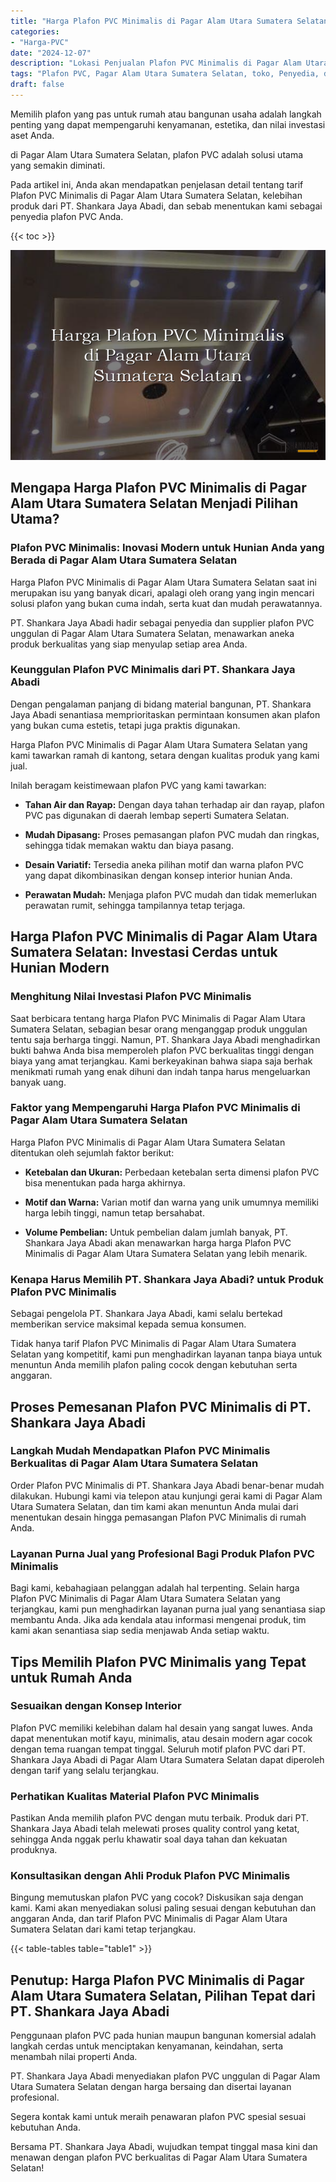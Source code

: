 ```yaml
---
title: "Harga Plafon PVC Minimalis di Pagar Alam Utara Sumatera Selatan"
categories: 
- "Harga-PVC"
date: "2024-12-07"
description: "Lokasi Penjualan Plafon PVC Minimalis di Pagar Alam Utara Sumatera Selatan bagi rumah, perkantoran, serta gerai. Material berkualitas, beragam motif, variasi warna modern, dengan servis pemasangan oleh teknisi berpengalaman serta jaminan resmi!|Layanan penyediaan Plafon PVC Minimalis di Pagar Alam Utara Sumatera Selatan bagi keperluan rumah, perkantoran, maupun ritel, dengan material berkualitas dan instalasi oleh tenaga ahli ahli serta garansi resmi.|Pilihan Plafon PVC Minimalis di Pagar Alam Utara Sumatera Selatan yang andal bagi tempat tinggal, perkantoran, dan toko, dengan panel terbaik dan pemasangan ditangani oleh tim berpengalaman dan kepastian resmi.|Penyediaan Plafon PVC Minimalis di Pagar Alam Utara Sumatera Selatan untuk hunian, kantor, serta toko, beserta produk terbaik dan pemasangan ditangani oleh teknisi ahli, dilengkapi beserta kepastian resmi.}"
tags: "Plafon PVC, Pagar Alam Utara Sumatera Selatan, toko, Penyedia, distributor"
draft: false
---
```


Memilih plafon yang pas untuk rumah atau bangunan usaha adalah langkah penting yang dapat mempengaruhi kenyamanan, estetika, dan nilai investasi aset Anda.

di Pagar Alam Utara Sumatera Selatan, plafon PVC adalah solusi utama yang semakin diminati.

Pada artikel ini, Anda akan mendapatkan penjelasan detail tentang tarif Plafon PVC Minimalis di Pagar Alam Utara Sumatera Selatan, kelebihan produk dari PT. Shankara Jaya Abadi, dan sebab menentukan kami sebagai penyedia plafon PVC Anda.

{{< toc >}}

![Harga Plafon PVC Minimalis di Pagar Alam Utara Sumatera Selatan](/images/Harga-PVC/Harga-Plafon-PVC-Minimalis-di-Pagar-Alam-Utara-Sumatera-Selatan.png)


## Mengapa Harga Plafon PVC Minimalis di Pagar Alam Utara Sumatera Selatan Menjadi Pilihan Utama?

### Plafon PVC Minimalis: Inovasi Modern untuk Hunian Anda yang Berada di Pagar Alam Utara Sumatera Selatan

Harga Plafon PVC Minimalis di Pagar Alam Utara Sumatera Selatan saat ini merupakan isu yang banyak dicari, apalagi oleh orang yang ingin mencari solusi plafon yang bukan cuma indah, serta kuat dan mudah perawatannya.

PT. Shankara Jaya Abadi hadir sebagai penyedia dan supplier plafon PVC unggulan di Pagar Alam Utara Sumatera Selatan, menawarkan aneka produk berkualitas yang siap menyulap setiap area Anda.

### Keunggulan Plafon PVC Minimalis dari PT. Shankara Jaya Abadi

Dengan pengalaman panjang di bidang material bangunan, PT. Shankara Jaya Abadi senantiasa memprioritaskan permintaan konsumen akan plafon yang bukan cuma estetis, tetapi juga praktis digunakan.

Harga Plafon PVC Minimalis di Pagar Alam Utara Sumatera Selatan yang kami tawarkan ramah di kantong, setara dengan kualitas produk yang kami jual.

Inilah beragam keistimewaan plafon PVC yang kami tawarkan:

- **Tahan Air dan Rayap:** Dengan daya tahan terhadap air dan rayap, plafon PVC pas digunakan di daerah lembap seperti Sumatera Selatan.

- **Mudah Dipasang:** Proses pemasangan plafon PVC mudah dan ringkas, sehingga tidak memakan waktu dan biaya pasang.

- **Desain Variatif:** Tersedia aneka pilihan motif dan warna plafon PVC yang dapat dikombinasikan dengan konsep interior hunian Anda.

- **Perawatan Mudah:** Menjaga plafon PVC mudah dan tidak memerlukan perawatan rumit, sehingga tampilannya tetap terjaga.

## Harga Plafon PVC Minimalis di Pagar Alam Utara Sumatera Selatan: Investasi Cerdas untuk Hunian Modern

### Menghitung Nilai Investasi Plafon PVC Minimalis

Saat berbicara tentang harga Plafon PVC Minimalis di Pagar Alam Utara Sumatera Selatan, sebagian besar orang menganggap produk unggulan tentu saja berharga tinggi. Namun, PT. Shankara Jaya Abadi menghadirkan bukti bahwa Anda bisa memperoleh plafon PVC berkualitas tinggi dengan biaya yang amat terjangkau. Kami berkeyakinan bahwa siapa saja berhak menikmati rumah yang enak dihuni dan indah tanpa harus mengeluarkan banyak uang.

### Faktor yang Mempengaruhi Harga Plafon PVC Minimalis di Pagar Alam Utara Sumatera Selatan

Harga Plafon PVC Minimalis di Pagar Alam Utara Sumatera Selatan ditentukan oleh sejumlah faktor berikut:

- **Ketebalan dan Ukuran:** Perbedaan ketebalan serta dimensi plafon PVC bisa menentukan pada harga akhirnya.

- **Motif dan Warna:** Varian motif dan warna yang unik umumnya memiliki harga lebih tinggi, namun tetap bersahabat.

- **Volume Pembelian:** Untuk pembelian dalam jumlah banyak, PT. Shankara Jaya Abadi akan menawarkan harga harga Plafon PVC Minimalis di Pagar Alam Utara Sumatera Selatan yang lebih menarik.

### Kenapa Harus Memilih PT. Shankara Jaya Abadi? untuk Produk Plafon PVC Minimalis

Sebagai pengelola PT. Shankara Jaya Abadi, kami selalu bertekad memberikan service maksimal kepada semua konsumen.

Tidak hanya tarif Plafon PVC Minimalis di Pagar Alam Utara Sumatera Selatan yang kompetitif, kami pun menghadirkan layanan tanpa biaya untuk menuntun Anda memilih plafon paling cocok dengan kebutuhan serta anggaran.

## Proses Pemesanan Plafon PVC Minimalis di PT. Shankara Jaya Abadi

### Langkah Mudah Mendapatkan Plafon PVC Minimalis Berkualitas di Pagar Alam Utara Sumatera Selatan

Order Plafon PVC Minimalis di PT. Shankara Jaya Abadi benar-benar mudah dilakukan. Hubungi kami via telepon atau kunjungi gerai kami di Pagar Alam Utara Sumatera Selatan, dan tim kami akan menuntun Anda mulai dari menentukan desain hingga pemasangan Plafon PVC Minimalis di rumah Anda.

### Layanan Purna Jual yang Profesional Bagi Produk Plafon PVC Minimalis

Bagi kami, kebahagiaan pelanggan adalah hal terpenting. Selain harga Plafon PVC Minimalis di Pagar Alam Utara Sumatera Selatan yang terjangkau, kami pun menghadirkan layanan purna jual yang senantiasa siap membantu Anda. Jika ada kendala atau informasi mengenai produk, tim kami akan senantiasa siap sedia menjawab Anda setiap waktu.

## Tips Memilih Plafon PVC Minimalis yang Tepat untuk Rumah Anda

### Sesuaikan dengan Konsep Interior

Plafon PVC memiliki kelebihan dalam hal desain yang sangat luwes. Anda dapat menentukan motif kayu, minimalis, atau desain modern agar cocok dengan tema ruangan tempat tinggal. Seluruh motif plafon PVC dari PT. Shankara Jaya Abadi di Pagar Alam Utara Sumatera Selatan dapat diperoleh dengan tarif yang selalu terjangkau.

### Perhatikan Kualitas Material Plafon PVC Minimalis

Pastikan Anda memilih plafon PVC dengan mutu terbaik. Produk dari PT. Shankara Jaya Abadi telah melewati proses quality control yang ketat, sehingga Anda nggak perlu khawatir soal daya tahan dan kekuatan produknya.

### Konsultasikan dengan Ahli Produk Plafon PVC Minimalis

Bingung memutuskan plafon PVC yang cocok? Diskusikan saja dengan kami. Kami akan menyediakan solusi paling sesuai dengan kebutuhan dan anggaran Anda, dan tarif Plafon PVC Minimalis di Pagar Alam Utara Sumatera Selatan dari kami tetap terjangkau.

{{< table-tables table="table1" >}}

## Penutup: Harga Plafon PVC Minimalis di Pagar Alam Utara Sumatera Selatan, Pilihan Tepat dari PT. Shankara Jaya Abadi

Penggunaan plafon PVC pada hunian maupun bangunan komersial adalah langkah cerdas untuk menciptakan kenyamanan, keindahan, serta menambah nilai properti Anda.

PT. Shankara Jaya Abadi menyediakan plafon PVC unggulan di Pagar Alam Utara Sumatera Selatan dengan harga bersaing dan disertai layanan profesional.

Segera kontak kami untuk meraih penawaran plafon PVC spesial sesuai kebutuhan Anda.

Bersama PT. Shankara Jaya Abadi, wujudkan tempat tinggal masa kini dan menawan dengan plafon PVC berkualitas di Pagar Alam Utara Sumatera Selatan!
